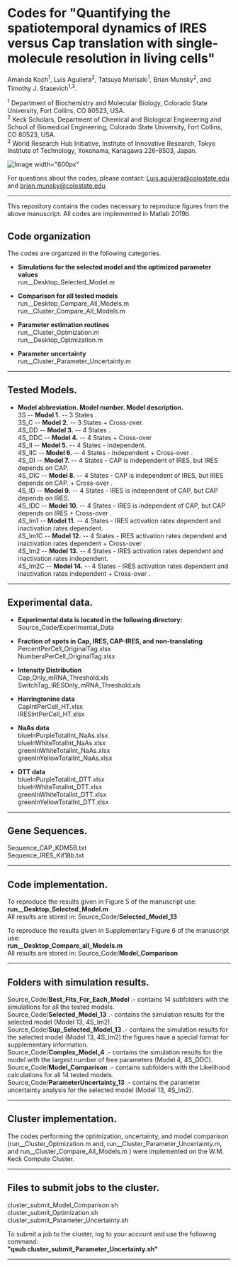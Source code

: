 Codes for "Quantifying the spatiotemporal dynamics of IRES versus Cap translation with single-molecule resolution in living cells"
=======

Amanda Koch<sup>1</sup>, Luis Aguilera<sup>2</sup>, Tatsuya Morisaki<sup>1</sup>, Brian Munsky<sup>2</sup>, and Timothy J. Stasevich<sup>1,3</sup>. <br/>

<sup>1</sup> Department of Biochemistry and Molecular Biology, Colorado State University, Fort Collins, CO 80523, USA. <br/>
<sup>2</sup> Keck Scholars, Department of Chemical and Biological Engineering and School of Biomedical Engineering, Colorado State University, Fort Collins, CO 80523, USA. <br/>
<sup>3</sup> World Research Hub Initiative, Institute of Innovative Research, Tokyo Institute of Technology, Yokohama, Kanagawa 226-8503, Japan. <br/>

![Image](../blob/master/GA.jpg?raw=true) width="600px"

For questions about the codes, please contact:  Luis.aguilera@colostate.edu and brian.munsky@colostate.edu <br/>

---
This repository contains the codes necessary to reproduce figures from the above manuscript. All codes are implemented in Matlab 2019b. <br/>

## Code organization <br/>

The codes are organized in the following categories. <br/>

* **Simulations for the selected model and the optimized parameter values** <br/>
 run__Desktop_Selected_Model.m <br/>

* **Comparison for all tested models** <br/>
run__Desktop_Compare_All_Models.m <br/>
run__Cluster_Compare_All_Models.m <br/>

* **Parameter estimation routines** <br/>
 run__Cluster_Optmization.m <br/>
 run__Desktop_Optmization.m <br/>

* **Parameter uncertainty** <br/>
 run__Cluster_Parameter_Uncertainty.m <br/>

---
## Tested Models. <br/>
* **Model abbreviation. Model number. Model description.** <br/>
3S  --  **Model 1.** -- 3 States .  <br/>
3S_C  --  **Model 2.** -- 3 States + Cross-over.  <br/>
4S_DD  --  **Model 3.** -- 4 States .  <br/>
4S_DDC --  **Model 4.** --  4 States + Cross-over <br/>
4S_II  --  **Model 5.** --  4 States - Independent. <br/>
4S_IIC  --  **Model 6.** --  4 States - Independent + Cross-over . <br/>
4S_DI  --  **Model 7.** -- 4 States - CAP is independent of IRES, but IRES depends on CAP. <br/>
4S_DIC  --  **Model 8.** -- 4 States - CAP is independent of IRES, but IRES depends on CAP. + Cross-over . <br/>
4S_ID  -- **Model 9.** -- 4 States - IRES is independent of CAP, but CAP depends on IRES. <br/>
4S_IDC  --  **Model 10.** -- 4 States - IRES is independent of CAP, but CAP depends on IRES + Cross-over . <br/>
4S_Im1 --  **Model 11.** -- 4 States - IRES activation rates dependent and inactivation rates dependent.  <br/>
4S_Im1C --   **Model 12.** -- 4 States - IRES activation rates dependent and inactivation rates dependent + Cross-over . <br/>
4S_Im2 --  **Model 13.** -- 4 States - IRES activation rates dependent and inactivation rates independent. <br/>
4S_Im2C --   **Model 14.** -- 4 States - IRES activation rates dependent and inactivation rates independent + Cross-over . <br/>
---

## Experimental data. <br/>

* **Experimental data is located in the following directory:** <br/>
Source_Code/Experimental_Data <br/>

* **Fraction of spots in Cap, IRES, CAP-IRES, and non-translating** <br/>
PercentPerCell_OriginalTag.xlsx <br/>
NumbersPerCell_OriginalTag.xlsx  <br/>

* **Intensity Distribution** <br/>
Cap_Only_mRNA_Threshold.xls <br/>
SwitchTag_IRESOnly_mRNA_Threshold.xls <br/>

* **Harringtonine data** <br/>
CapIntPerCell_HT.xlsx <br/>
IRESIntPerCell_HT.xlsx <br/>

* **NaAs data** <br/>
blueInPurpleTotalInt_NaAs.xlsx <br/>
blueInWhiteTotalInt_NaAs.xlsx <br/>
greenInWhiteTotalInt_NaAs.xlsx <br/>
greenInYellowTotalInt_NaAs.xlsx <br/>

* **DTT data** <br/>
blueInPurpleTotalInt_DTT.xlsx <br/>
blueInWhiteTotalInt_DTT.xlsx <br/>
greenInWhiteTotalInt_DTT.xlsx <br/>
greenInYellowTotalInt_DTT.xlsx <br/>

---

## Gene Sequences. <br/>
Sequence_CAP_KDM5B.txt <br/>
Sequence_IRES_Kif18b.txt <br/>

---  

## Code implementation.<br/>

To reproduce the results given in Figure 5 of the manuscript use: <br/>
**run__Desktop_Selected_Model.m** <br/>
All results are stored in: Source_Code/**Selected_Model_13** <br/>

To reproduce the results given in Supplementary Figure 6 of the manuscript use: <br/>
**run__Desktop_Compare_all_Models.m** <br/>
All results are stored in: Source_Code/**Model_Comparison** <br/>

---  

## Folders with simulation results. <br/>
Source_Code/**Best_Fits_For_Each_Model** .- contains 14 subfolders with the simulations for all the tested models. <br/>
Source_Code/**Selected_Model_13** .- contains the simulation results for the selected model (Model 13, 4S_Im2). <br/>
Source_Code/**Sup_Selected_Model_13** .- contains the simulation results for the selected model (Model 13, 4S_Im2) the figures have a special format for supplementary information. <br/>
Source_Code/**Complex_Model_4** .- contains the simulation results for the model with the largest number of free parameters (Model 4, 4S_DDC). <br/>
Source_Code/**Model_Comparison** .- contains subfolders with the Likelihood calculations for all 14 tested models.  <br/>
Source_Code/**ParameterUncertainty_13** .- contains the parameter uncertainty analysis for the selected model (Model 13, 4S_Im2). <br/>

---  

## Cluster implementation.<br/>
The codes performing the optimization, uncertainty, and model comparison (run__Cluster_Optmization.m and, run__Cluster_Parameter_Uncertainty.m, and run__Cluster_Compare_All_Models.m ) were implemented on the W.M. Keck Compute Cluster. <br/>

---  

## Files to submit jobs to the cluster.<br/>

cluster_submit_Model_Comparison.sh  <br/>
cluster_submit_Optimization.sh  <br/>
cluster_submit_Parameter_Uncertainty.sh   <br/>

To submit a job to the cluster, log to your account and use the following command:<br/>
**"qsub cluster_submit_Parameter_Uncertainty.sh"**

---  
